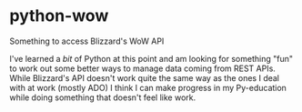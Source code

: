 # python-wow

Something to access Blizzard's WoW API

I've learned a *bit* of Python at this point and am looking for something "fun" to work out some better ways to manage data coming from REST APIs. While Blizzard's API doesn't work quite the same way as the ones I deal with at work (mostly ADO) I think I can make progress in my Py-education while doing something that doesn't feel like work.